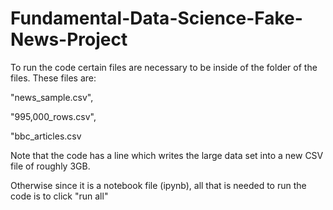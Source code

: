 # Fundamental-Data-Science-Fake-News-Project

To run the code certain files are necessary to be inside of the folder of the files.
These files are:

"news_sample.csv", 

"995,000_rows.csv",

"bbc_articles.csv

Note that the code has a line which writes the large data set into a new CSV file of roughly 3GB.

Otherwise since it is a notebook file (ipynb), all that is needed to run the code is to click "run all"

